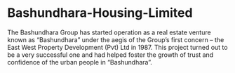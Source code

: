 # Bashundhara-Housing-Limited

The Bashundhara Group has started operation as a real estate venture known as “Bashundhara” under the aegis of the Group’s first concern – the East West Property Development (Pvt) Ltd in 1987. This project turned out to be a very successful one and had helped foster the growth of trust and confidence of the urban people in “Bashundhara”.
